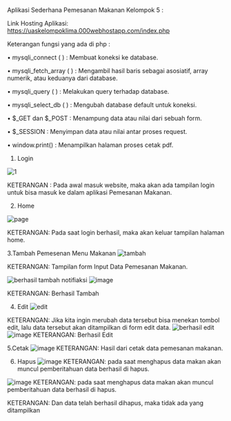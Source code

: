 Aplikasi Sederhana Pemesanan Makanan Kelompok 5 :

Link Hosting Aplikasi:  https://uaskelompoklima.000webhostapp.com/index.php 



Keterangan fungsi yang ada di php :

• mysqli_connect ( ) : Membuat koneksi ke database.

• mysqli_fetch_array ( ) : Mengambil hasil baris sebagai asosiatif, array numerik, atau keduanya dari database.

• mysqli_query ( ) : Melakukan query terhadap database.

• mysqli_select_db ( ) : Mengubah database default untuk koneksi.

• $_GET dan $_POST : Menampung data atau nilai dari sebuah form.

• $_SESSION : Menyimpan data atau nilai antar proses request.

• window.print() : Menampilkan halaman proses cetak pdf.

1. Login

![1](https://user-images.githubusercontent.com/79913536/114273535-9731a980-9a44-11eb-9bcc-210bfcd3164d.jpg)

KETERANGAN :
Pada awal masuk website, maka akan ada tampilan login untuk bisa masuk ke dalam aplikasi Pemesanan Makanan.

2. Home

![page](https://user-images.githubusercontent.com/79913536/114273965-88e48d00-9a46-11eb-884a-6e829fa01996.jpg)

KETERANGAN:
Pada saat login berhasil, maka akan keluar tampilan halaman home.

3.Tambah Pemesenan Menu Makanan
![tambah](https://user-images.githubusercontent.com/79913536/114274092-06a89880-9a47-11eb-8a1c-a5963e803571.jpg)

KETERANGAN: Tampilan form Input Data Pemesanan Makanan.

![berhasil tambah notifiaksi](https://user-images.githubusercontent.com/79913536/114274158-5edf9a80-9a47-11eb-9864-a7cb8eea502b.jpg)
![image](https://user-images.githubusercontent.com/79913536/114274315-052ba000-9a48-11eb-8d8a-d05e9b6dd6e1.png)


KETERANGAN: Berhasil Tambah

4. Edit
![edit](https://user-images.githubusercontent.com/79913536/114274200-8afb1b80-9a47-11eb-992e-9c216163d880.jpg)

KETERANGAN:
Jika kita ingin merubah data tersebut bisa menekan tombol edit, lalu data tersebut akan ditampilkan di form edit data.
![berhasil edit](https://user-images.githubusercontent.com/79913536/114274269-d281a780-9a47-11eb-8a60-0b55d0c5a99f.jpg)
![image](https://user-images.githubusercontent.com/79913536/114274299-eaf1c200-9a47-11eb-8534-d595fe94eec8.png)
KETERANGAN: Berhasil Edit

5.Cetak
![image](https://user-images.githubusercontent.com/79913536/114274364-3dcb7980-9a48-11eb-88d0-5486d9446481.png)
KETERANGAN:
Hasil dari cetak data pemesanan makanan. 

6. Hapus
![image](https://user-images.githubusercontent.com/79913536/114274414-7a977080-9a48-11eb-8bf9-2cb52345bd39.png)
KETERANGAN:
pada saat menghapus data makan akan muncul pemberitahuan data berhasil di hapus.

![image](https://user-images.githubusercontent.com/79913536/114274418-7ec38e00-9a48-11eb-9a8f-4b3edbf94ac8.png)
KETERANGAN:
pada saat menghapus data makan akan muncul pemberitahuan data berhasil di hapus.

KETERANGAN:
Dan data telah berhasil dihapus, maka tidak ada yang ditampilkan








